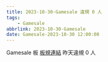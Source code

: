 ```yaml
---
title: 2023-10-30-Gamesale 違規 0 人
tags:
    - Gamesale
abbrlink: 2023-10-30-Gamesale
date: Gamesale-2023-10-30 12:00:00
---
```

Gamesale 板 [板規連結](https://www.ptt.cc/bbs/Gossiping/M.1637425085.A.07D.html)
昨天違規 0 人
